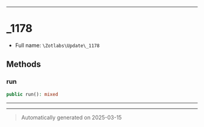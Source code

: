 ***

# _1178





* Full name: `\Zotlabs\Update\_1178`




## Methods


### run



```php
public run(): mixed
```












***


***
> Automatically generated on 2025-03-15

